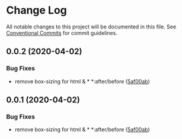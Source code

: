 # Change Log

All notable changes to this project will be documented in this file.
See [Conventional Commits](https://conventionalcommits.org) for commit guidelines.

## 0.0.2 (2020-04-02)


### Bug Fixes

* remove box-sizing for html & * *:after/before ([5af00ab](https://github.com/daiyanze/rotala/commit/5af00ab42c455f82d9519266b6ef3d76e0fc7c54))





## 0.0.1 (2020-04-02)


### Bug Fixes

* remove box-sizing for html & * *:after/before ([5af00ab](https://github.com/daiyanze/rotala/commit/5af00ab42c455f82d9519266b6ef3d76e0fc7c54))
